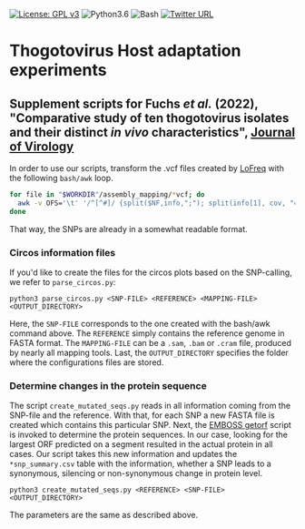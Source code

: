 [![License: GPL v3](https://img.shields.io/badge/License-GPL%20v3-blue.svg)](https://www.gnu.org/licenses/gpl-3.0)
![Python3.6](https://img.shields.io/badge/Language-Python_3.6-steelblue.svg)
![Bash](https://img.shields.io/badge/Language-Bash-green.svg)
[![Twitter URL](https://img.shields.io/twitter/url/https/twitter.com/klamkiewicz?label=%40klamkiewicz&style=social)](https://twitter.com/klamkiewicz)

# Thogotovirus Host adaptation experiments
## Supplement scripts for Fuchs *et al.* (2022), "Comparative study of ten thogotovirus isolates and their distinct *in vivo* characteristics", [Journal of Virology](https://doi.org/10.1128/JVI.01556-21)


In order to use our scripts, transform the .vcf files created by [LoFreq](https://csb5.github.io/lofreq/) with the following `bash/awk` loop.

```bash
for file in "$WORKDIR"/assembly_mapping/*vcf; do
  awk -v OFS='\t' '/^[^#]/ {split($NF,info,";"); split(info[1], cov, "="); split(info[2], freq, "="); print $1, $2, $4, $5, cov[2], freq[2]}' $file > ${file%.*}_snp_summary.csv
done
```

That way, the SNPs are already in a somewhat readable format.


### Circos information files

If you'd like to create the files for the circos plots based on the SNP-calling, we refer to `parse_circos.py`:

```
python3 parse_circos.py <SNP-FILE> <REFERENCE> <MAPPING-FILE> <OUTPUT_DIRECTORY>
```
Here, the `SNP-FILE` corresponds to the one created with the bash/awk command above. The `REFERENCE` simply contains 
the reference genome in FASTA format. The `MAPPING-FILE` can be a `.sam`, `.bam` or `.cram` file, produced by nearly all
mapping tools. Last, the `OUTPUT_DIRECTORY` specifies the folder where the configurations files are stored.

### Determine changes in the protein sequence

The script `create_mutated_seqs.py` reads in all information coming from the SNP-file and the reference. 
With that, for each SNP a new FASTA file is created which contains this particular SNP. Next, the [EMBOSS getorf](http://emboss.sourceforge.net/apps/cvs/emboss/apps/getorf.html)
script is invoked to determine the protein sequences. In our case, looking for the largest ORF predicted on
a segment resulted in the actual protein in all cases. 
Our script takes this new information and updates the `*snp_summary.csv` table with the information, whether a SNP
leads to a synonymous, silencing or non-synonymous change in protein level.

```
python3 create_mutated_seqs.py <REFERENCE> <SNP-FILE> <OUTPUT_DIRECTORY>
```

The parameters are the same as described above.
